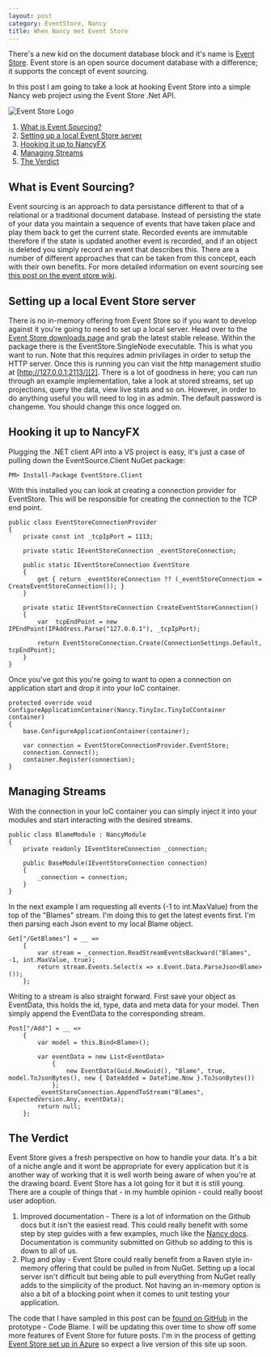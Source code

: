```yaml
---
layout: post
category: EventStore, Nancy
title: When Nancy met Event Store
---
```


There's a new kid on the document database block and it's name is [Event Store][0]. Event store is an open source document database with a difference; it supports the concept of event sourcing.

In this post I am going to take a look at hooking Event Store into a simple Nancy web project using the Event Store .Net API.

![Event Store Logo][3]

<!--excerpt-->

1.  [What is Event Sourcing?](#event-sourcing)
2.  [Setting up a local Event Store server](#server-setup)
3.  [Hooking it up to NancyFX](#nancy) 
4.  [Managing Streams](#streams)
5.  [The Verdict](#conclusion)

<h2 id="event-sourcing">What is Event Sourcing?</h2>

Event sourcing is an approach to data persistance different to that of a relational or a traditional document database. Instead of persisting the state of your data you maintain a sequence of events that have taken place and play them back to get the current state. Recorded events are immutable therefore if the state is updated another event is recorded, and if an object is deleted you simply record an event that describes this. There are a number of different approaches that can be taken from this concept, each with their own benefits. For more detailed information on event sourcing see [this post on the event store wiki][4].

<h2 id="server-setup">Setting up a local Event Store server</h2>

There is no in-memory offering from Event Store so if you want to develop against it you're going to need to set up a local server. Head over to the [Event Store downloads page][0] and grab the latest stable release. Within the package there is the EventStore.SingleNode executable. This is what you want to run. Note that this requires admin privilages in order to setup the HTTP server. Once this is running you can visit the http management studio at [http://127.0.0.1:2113/][2]. There is a lot of goodness in here; you can run through an example implementation, take a look at stored streams, set up projections, query the data, view live stats and so on. However, in order to do anything useful you will need to log in as admin. The default password is changeme. You should change this once logged on.

<h2 id="nancy">Hooking it up to NancyFX</h2>

Plugging the .NET client API into a VS project is easy, it's just a case of pulling down the EventSource.Client NuGet package:

	PM> Install-Package EventStore.Client

With this installed you can look at creating a connection provider for EventStore. This will be responsible for creating the connection to the TCP end point.

    public class EventStoreConnectionProvider
    {
        private const int _tcpIpPort = 1113;

        private static IEventStoreConnection _eventStoreConnection;

        public static IEventStoreConnection EventStore
        {
            get { return _eventStoreConnection ?? (_eventStoreConnection = CreateEventStoreConnection()); }
        }

        private static IEventStoreConnection CreateEventStoreConnection()
        {
            var  tcpEndPoint = new IPEndPoint(IPAddress.Parse("127.0.0.1"), _tcpIpPort);
            
            return EventStoreConnection.Create(ConnectionSettings.Default, tcpEndPoint);
        }
    }

Once you've got this you're going to want to open a connection on application start and drop it into your IoC container.

	protected override void ConfigureApplicationContainer(Nancy.TinyIoc.TinyIoCContainer container)
	{
		base.ConfigureApplicationContainer(container);
		
		var connection = EventStoreConnectionProvider.EventStore;
		connection.Connect();
		container.Register(connection);
	}

<h2 id="streams">Managing Streams</h2>

With the connection in your IoC container you can simply inject it into your modules and start interacting with the desired streams.

	public class BlameModule : NancyModule
	{
		private readonly IEventStoreConnection _connection;

		public BaseModule(IEventStoreConnection connection)
		{
			_connection = connection;
		}
	}

In the next example I am requesting all events (-1 to int.MaxValue) from the top of the "Blames" stream. I'm doing this to get the latest events first. I'm then parsing each Json event to my local Blame object.

    Get["/GetBlames"] = __ =>
        {
            var stream = _connection.ReadStreamEventsBackward("Blames", -1, int.MaxValue, true);
            return stream.Events.Select(x => x.Event.Data.ParseJson<Blame>());
        };

Writing to a stream is also straight forward. First save your object as EventData, this holds the id, type, data and meta data for your model. Then simply append the EventData to the corresponding stream.

    Post["/Add"] = __ =>
        {
            var model = this.Bind<Blame>();

            var eventData = new List<EventData>
                {
                    new EventData(Guid.NewGuid(), "Blame", true, model.ToJsonBytes(), new { DateAdded = DateTime.Now }.ToJsonBytes())
                };
            _eventStoreConnection.AppendToStream("Blames", ExpectedVersion.Any, eventData);
            return null;
        };

<h2 id="conclusion">The Verdict</h2>

Event Store gives a fresh perspective on how to handle your data. It's a bit of a niche angle and it wont be appropriate for every application but it is another way of working that it is well worth being aware of when you're at the drawing board. Event Store has a lot going for it but it is still young. There are a couple of things that - in my humble opinion - could really boost user adoption.

1.  Improved documentation - There is a lot of information on the Github docs but it isn't the easiest read. This could really benefit with some step by step guides with a few examples, much like the [Nancy docs][5]. Documentation is community submitted on Github so adding to this is down to all of us.
2.  Plug and play - Event Store could really benefit from a Raven style in-memory offering that could be pulled in from NuGet. Setting up a local server isn't difficult but being able to pull everything  from NuGet really adds to the simplicity of the product. Not having an in-memory option is also a bit of a blocking point when it comes to unit testing your application.

The code that I have sampled in this post can be [found on GitHub][6] in the prototype - Code Blame. I will be updating this over time to show off some more features of Event Store for future posts. I'm in the process of getting [Event Store set up in Azure][7] so expect a live version of this site up soon.

   [0]: http://geteventstore.com "Get Event Store"
   [1]: http://download.geteventstore.com/ "Event Store downloads"
   [2]: http://127.0.0.1:2113/
   [3]: /../images/event-store.png "event store logo"
   [4]: https://github.com/eventstore/eventstore/wiki/Event-Sourcing-Basics "Event Sourcing Basics"
   [5]: https://github.com/NancyFx/Nancy/wiki/Documentation
   [6]: https://github.com/MacsDickinson/Code-Blame
   [7]: https://github.com/EventStore/EventStore/wiki/Setup-EventStore-on-Windows-Azure